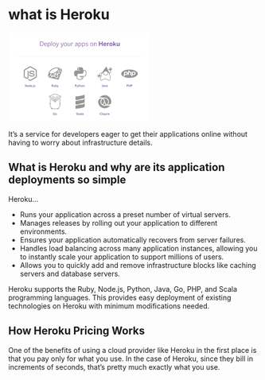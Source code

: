 # what is Heroku

![GitHub Logo](img05/r5.png)

It’s a service for developers eager to get their applications online without having to worry about infrastructure details.

## What is Heroku and why are its application deployments so simple

Heroku…

* Runs your application across a preset number of virtual servers.
* Manages releases by rolling out your application to different environments.
* Ensures your application automatically recovers from server failures.
* Handles load balancing across many application instances, allowing you to instantly scale your application to support millions of users.
* Allows you to quickly add and remove infrastructure blocks like caching servers and database servers.

 Heroku supports the Ruby, Node.js, Python, Java, Go, PHP, and Scala programming languages. This provides easy deployment of existing technologies on Heroku with minimum modifications needed.

## How Heroku Pricing Works

One of the benefits of using a cloud provider like Heroku in the first place is that you pay only for what you use. In the case of Heroku, since they bill in increments of seconds, that’s pretty much exactly what you use.